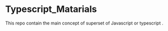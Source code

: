 # Typescript_Matarials
This repo contain the main concept of superset of Javascript or typescript .
